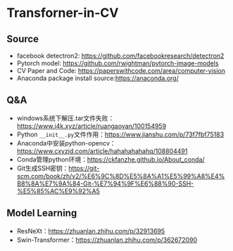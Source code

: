 # Transforner-in-CV

## Source
- facebook detectron2: https://github.com/facebookresearch/detectron2
- Pytorch model: https://github.com/rwightman/pytorch-image-models
- CV Paper and Code: https://paperswithcode.com/area/computer-vision
- Anaconda package install source:https://anaconda.org/

## Q&A
- windows系统下解压.tar文件失败：https://www.i4k.xyz/article/ruangaoyan/100154959
- Python `__init__.py`文件作用：https://www.jianshu.com/p/73f7fbf75183
- Anaconda中安装python-opencv：https://www.cxyzjd.com/article/hahahahahahq/108804491
- Conda管理python环境：https://ckfanzhe.github.io/About_conda/
- Git生成SSH密钥：https://git-scm.com/book/zh/v2/%E6%9C%8D%E5%8A%A1%E5%99%A8%E4%B8%8A%E7%9A%84-Git-%E7%94%9F%E6%88%90-SSH-%E5%85%AC%E9%92%A5


## Model Learning
- ResNeXt：https://zhuanlan.zhihu.com/p/32913695
- Swin-Transformer：https://zhuanlan.zhihu.com/p/362672090
